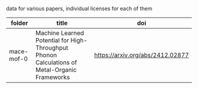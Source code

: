data for various papers, individual licenses for each of them

| folder  | title      |  doi         |
|---------|------------|--------------|
| mace-mof-0 |  Machine Learned Potential for High-Throughput Phonon Calculations of Metal-Organic Frameworks | https://arxiv.org/abs/2412.02877 |


